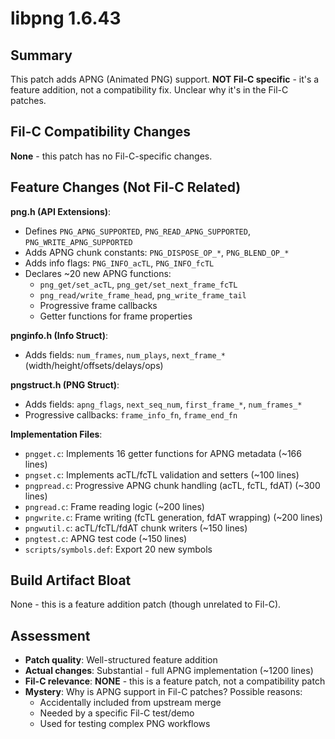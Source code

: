 # libpng 1.6.43

## Summary
This patch adds APNG (Animated PNG) support. **NOT Fil-C specific** - it's a feature addition, not a compatibility fix. Unclear why it's in the Fil-C patches.

## Fil-C Compatibility Changes
**None** - this patch has no Fil-C-specific changes.

## Feature Changes (Not Fil-C Related)

**png.h (API Extensions)**:
- Defines `PNG_APNG_SUPPORTED`, `PNG_READ_APNG_SUPPORTED`, `PNG_WRITE_APNG_SUPPORTED`
- Adds APNG chunk constants: `PNG_DISPOSE_OP_*`, `PNG_BLEND_OP_*`
- Adds info flags: `PNG_INFO_acTL`, `PNG_INFO_fcTL`
- Declares ~20 new APNG functions:
  - `png_get/set_acTL`, `png_get/set_next_frame_fcTL`
  - `png_read/write_frame_head`, `png_write_frame_tail`
  - Progressive frame callbacks
  - Getter functions for frame properties

**pnginfo.h (Info Struct)**:
- Adds fields: `num_frames`, `num_plays`, `next_frame_*` (width/height/offsets/delays/ops)

**pngstruct.h (PNG Struct)**:
- Adds fields: `apng_flags`, `next_seq_num`, `first_frame_*`, `num_frames_*`
- Progressive callbacks: `frame_info_fn`, `frame_end_fn`

**Implementation Files**:
- `pngget.c`: Implements 16 getter functions for APNG metadata (~166 lines)
- `pngset.c`: Implements acTL/fcTL validation and setters (~100 lines)
- `pngpread.c`: Progressive APNG chunk handling (acTL, fcTL, fdAT) (~300 lines)
- `pngread.c`: Frame reading logic (~200 lines)
- `pngwrite.c`: Frame writing (fcTL generation, fdAT wrapping) (~200 lines)
- `pngwutil.c`: acTL/fcTL/fdAT chunk writers (~150 lines)
- `pngtest.c`: APNG test code (~150 lines)
- `scripts/symbols.def`: Export 20 new symbols

## Build Artifact Bloat
None - this is a feature addition patch (though unrelated to Fil-C).

## Assessment
- **Patch quality**: Well-structured feature addition
- **Actual changes**: Substantial - full APNG implementation (~1200 lines)
- **Fil-C relevance**: **NONE** - this is a feature patch, not a compatibility patch
- **Mystery**: Why is APNG support in Fil-C patches? Possible reasons:
  - Accidentally included from upstream merge
  - Needed by a specific Fil-C test/demo
  - Used for testing complex PNG workflows
